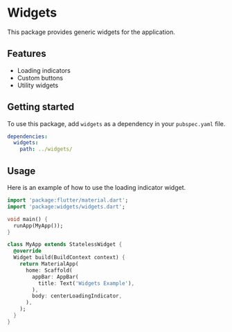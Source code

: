 # Widgets

This package provides generic widgets for the application.

## Features

- Loading indicators
- Custom buttons
- Utility widgets

## Getting started

To use this package, add `widgets` as a dependency in your `pubspec.yaml` file.

```yaml
dependencies:
  widgets:
    path: ../widgets/
```

## Usage

Here is an example of how to use the loading indicator widget.

```dart
import 'package:flutter/material.dart';
import 'package:widgets/widgets.dart';

void main() {
  runApp(MyApp());
}

class MyApp extends StatelessWidget {
  @override
  Widget build(BuildContext context) {
    return MaterialApp(
      home: Scaffold(
        appBar: AppBar(
          title: Text('Widgets Example'),
        ),
        body: centerLoadingIndicator,
      ),
    );
  }
}
```
